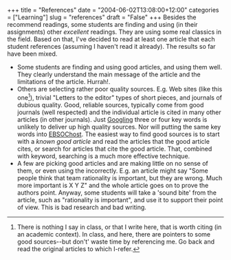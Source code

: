 +++
title = "References"
date = "2004-06-02T13:08:00+12:00"
categories = ["Learning"]
slug = "references"
draft = "False"
+++
Besides the recommend readings, some students are finding and using
(in their assignments) other _excellent_ readings. They are using
some real classics in the field. Based on that, I've decided to read at
least one article that each student references (assuming I haven't
read it already). The results so far have been mixed.

- Some students are finding and using good articles, and using them
well. They clearly understand the main message of the article and the
limitations of the article. Hurrah!.
- Others are selecting rather poor quality sources. E.g. Web sites
(like this one[^1]), trivial "Letters to the editor" types of short
pieces, and journals of dubious quality. Good, reliable sources,
typically come from good journals (well respected) and the
individual article is cited in many other articles (in other
journals). Just [Googling](http://www.google.com/) three or four key
words is unlikely to deliver up high quality sources. Nor will putting
the same key words into [EBSOChost](http://ejournals.ebsco.com/). The
easiest way to find good sources is to start with a _known good
article_ and read the articles that the good article cites, or
search for articles that cite the good article. That, combined with
keyword, searching is a much more effective technique.
- A few are picking good articles and are making little on no sense
of them, or even using the incorrectly. E.g. an article might say
"Some people think that team rationality is important, but they are
wrong. Much more important is X Y Z" and the whole article goes on to
prove the authors point. Anyway, some students will take a 'sound
bite' from the article, such as "rationality is important", and use
it to support their point of view. This is bad research and bad
writing.



[^1]: There is nothing I say in class, or that I write here, that is
    worth citing (in an academic context). In class, and here, there are
    pointers to some good sources--but don't' waste time by referencing
    me. Go back and read the original articles to which I-refer.

